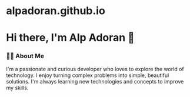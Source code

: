 # alpadoran.github.io
# Hi there, I'm Alp Adoran 👋

### 👨‍💻 About Me

I'm a passionate and curious developer who loves to explore the world of technology. I enjoy turning complex problems into simple, beautiful solutions. I'm always learning new technologies and concepts to improve my skills.

